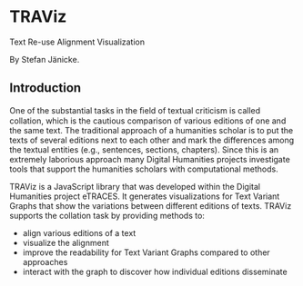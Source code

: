 # TRAViz
Text Re-use Alignment Visualization

By Stefan Jänicke.

## Introduction

One of the substantial tasks in the ﬁeld of textual criticism is called collation, which is the cautious comparison of various editions of one and the same text. The traditional approach of a humanities scholar is to put the texts of several editions next to each other and mark the differences among the textual entities (e.g., sentences, sections, chapters). Since this is an extremely laborious approach many Digital Humanities projects investigate tools that support the humanities scholars with computational methods.

TRAViz is a JavaScript library that was developed within the Digital Humanities project eTRACES. It generates visualizations for Text Variant Graphs that show the variations between different editions of texts. TRAViz supports the collation task by providing methods to:
* align various editions of a text
* visualize the alignment
* improve the readability for Text Variant Graphs compared to other approaches
* interact with the graph to discover how individual editions disseminate
